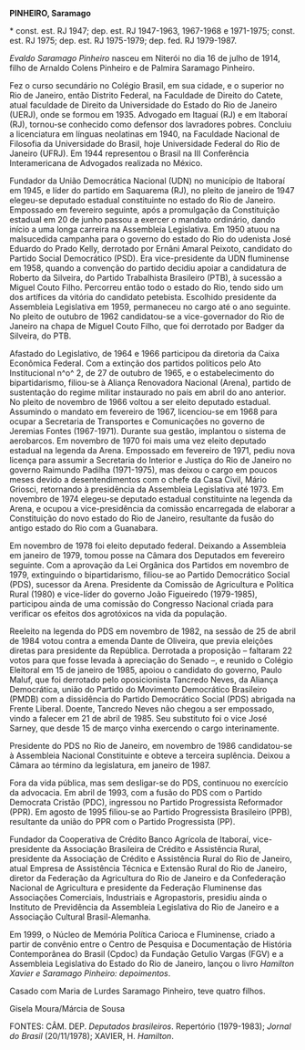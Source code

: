 **PINHEIRO, Saramago**

\* const. est. RJ 1947; dep. est. RJ 1947-1963, 1967-1968 e 1971-1975;
const. est. RJ 1975; dep. est. RJ 1975-1979; dep. fed. RJ 1979-1987.

*Evaldo* *Saramago* *Pinheiro* nasceu em Niterói no dia 16 de julho de
1914, filho de Arnaldo Colens Pinheiro e de Palmira Saramago Pinheiro.

Fez o curso secundário no Colégio Brasil, em sua cidade, e o superior no
Rio de Janeiro, então Distrito Federal, na Faculdade de Direito do
Catete, atual faculdade de Direito da Universidade do Estado do Rio de
Janeiro (UERJ), onde se formou em 1935. Advogado em Itaguaí (RJ) e em
Itaboraí (RJ), tornou-se conhecido como defensor dos lavradores pobres.
Concluiu a licenciatura em línguas neolatinas em 1940, na Faculdade
Nacional de Filosofia da Universidade do Brasil, hoje Universidade
Federal do Rio de Janeiro (UFRJ). Em 1944 representou o Brasil na III
Conferência Interamericana de Advogados realizada no México.

Fundador da União Democrática Nacional (UDN) no município de Itaboraí em
1945, e líder do partido em Saquarema (RJ), no pleito de janeiro de 1947
elegeu-se deputado estadual constituinte no estado do Rio de Janeiro.
Empossado em fevereiro seguinte, após a promulgação da Constituição
estadual em 20 de junho passou a exercer o mandato ordinário, dando
início a uma longa carreira na Assembleia Legislativa. Em 1950 atuou na
malsucedida campanha para o governo do estado do Rio do udenista José
Eduardo do Prado Kelly, derrotado por Ernâni Amaral Peixoto, candidato
do Partido Social Democrático (PSD). Era vice-presidente da UDN
fluminense em 1958, quando a convenção do partido decidiu apoiar a
candidatura de Roberto da Silveira, do Partido Trabalhista Brasileiro
(PTB), à sucessão a Miguel Couto Filho. Percorreu então todo o estado do
Rio, tendo sido um dos artífices da vitória do candidato petebista.
Escolhido presidente da Assembleia Legislativa em 1959, permaneceu no
cargo até o ano seguinte. No pleito de outubro de 1962 candidatou-se a
vice-governador do Rio de Janeiro na chapa de Miguel Couto Filho, que
foi derrotado por Badger da Silveira, do PTB.

Afastado do Legislativo, de 1964 e 1966 participou da diretoria da Caixa
Econômica Federal. Com a extinção dos partidos políticos pelo Ato
Institucional n^o^ 2, de 27 de outubro de 1965, e o estabelecimento do
bipartidarismo, filiou-se à Aliança Renovadora Nacional (Arena), partido
de sustentação do regime militar instaurado no país em abril do ano
anterior. No pleito de novembro de 1966 voltou a ser eleito deputado
estadual. Assumindo o mandato em fevereiro de 1967, licenciou-se em 1968
para ocupar a Secretaria de Transportes e Comunicações no governo de
Jeremias Fontes (1967-1971). Durante sua gestão, implantou o sistema de
aerobarcos. Em novembro de 1970 foi mais uma vez eleito deputado
estadual na legenda da Arena. Empossado em fevereiro de 1971, pediu nova
licença para assumir a Secretaria do Interior e Justiça do Rio de
Janeiro no governo Raimundo Padilha (1971-1975), mas deixou o cargo em
poucos meses devido a desentendimentos com o chefe da Casa Civil, Mário
Griosci, retornando à presidência da Assembleia Legislativa até 1973. Em
novembro de 1974 elegeu-se deputado estadual constituinte na legenda da
Arena, e ocupou a vice-presidência da comissão encarregada de elaborar a
Constituição do novo estado do Rio de Janeiro, resultante da fusão do
antigo estado do Rio com a Guanabara.

Em novembro de 1978 foi eleito deputado federal. Deixando a Assembleia
em janeiro de 1979, tomou posse na Câmara dos Deputados em fevereiro
seguinte. Com a aprovação da Lei Orgânica dos Partidos em novembro de
1979, extinguindo o bipartidarismo, filiou-se ao Partido Democrático
Social (PDS), sucessor da Arena. Presidente da Comissão de Agricultura e
Política Rural (1980) e vice-líder do governo João Figueiredo
(1979-1985), participou ainda de uma comissão do Congresso Nacional
criada para verificar os efeitos dos agrotóxicos na vida da população.

Reeleito na legenda do PDS em novembro de 1982, na sessão de 25 de abril
de 1984 votou contra a emenda Dante de Oliveira, que previa eleições
diretas para presidente da República. Derrotada a proposição – faltaram
22 votos para que fosse levada à apreciação do Senado –, e reunido o
Colégio Eleitoral em 15 de janeiro de 1985, apoiou o candidato do
governo, Paulo Maluf, que foi derrotado pelo oposicionista Tancredo
Neves, da Aliança Democrática, união do Partido do Movimento Democrático
Brasileiro (PMDB) com a dissidência do Partido Democrático Social (PDS)
abrigada na Frente Liberal. Doente, Tancredo Neves não chegou a ser
empossado, vindo a falecer em 21 de abril de 1985. Seu substituto foi o
vice José Sarney, que desde 15 de março vinha exercendo o cargo
interinamente.

Presidente do PDS no Rio de Janeiro, em novembro de 1986 candidatou-se à
Assembleia Nacional Constituinte e obteve a terceira suplência. Deixou a
Câmara ao término da legislatura, em janeiro de 1987.

Fora da vida pública, mas sem desligar-se do PDS, continuou no exercício
da advocacia. Em abril de 1993, com a fusão do PDS com o Partido
Democrata Cristão (PDC), ingressou no Partido Progressista Reformador
(PPR). Em agosto de 1995 filiou-se ao Partido Progressista Brasileiro
(PPB), resultante da união do PPR com o Partido Progressista (PP).

Fundador da Cooperativa de Crédito Banco Agrícola de Itaboraí,
vice-presidente da Associação Brasileira de Crédito e Assistência Rural,
presidente da Associação de Crédito e Assistência Rural do Rio de
Janeiro, atual Empresa de Assistência Técnica e Extensão Rural do Rio de
Janeiro, diretor da Federação da Agricultura do Rio de Janeiro e da
Confederação Nacional de Agricultura e presidente da Federação
Fluminense das Associações Comerciais, Industriais e Agropastoris,
presidiu ainda o Instituto de Previdência da Assembleia Legislativa do
Rio de Janeiro e a Associação Cultural Brasil-Alemanha.

Em 1999, o Núcleo de Memória Política Carioca e Fluminense, criado a
partir de convênio entre o Centro de Pesquisa e Documentação de História
Contemporânea do Brasil (Cpdoc) da Fundação Getulio Vargas (FGV) e a
Assembleia Legislativa do Estado do Rio de Janeiro, lançou o livro
*Hamilton Xavier e Saramago Pinheiro: depoimentos*.

Casado com Maria de Lurdes Saramago Pinheiro, teve quatro filhos.

Gisela Moura/Márcia de Sousa

FONTES: CÂM. DEP. *Deputados brasileiros*. Repertório (1979-1983);
*Jornal do Brasil* (20/11/1978); XAVIER, H. *Hamilton*.
